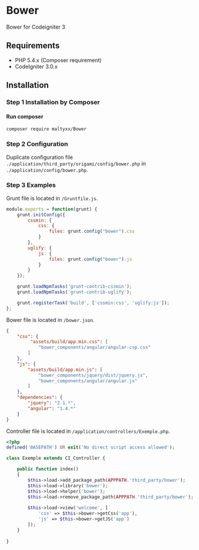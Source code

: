 # Bower
Bower for Codeigniter 3

## Requirements

- PHP 5.4.x (Composer requirement)
- CodeIgniter 3.0.x

## Installation
### Step 1 Installation by Composer
#### Run composer
```shell
composer require maltyxx/Bower
```
### Step 2 Configuration
Duplicate configuration file `./application/third_party/origami/config/bower.php` in `./application/config/bower.php`.

### Step 3 Examples
Grunt file is located in `/Gruntfile.js`.
```js
module.exports = function(grunt) {
    grunt.initConfig({
        cssmin: {
            css: {
                files: grunt.config("bower").css
            }
        },
        uglify: {
            js: {
                files: grunt.config("bower").js
            }
        }
    });

    grunt.loadNpmTasks('grunt-contrib-cssmin');
    grunt.loadNpmTasks('grunt-contrib-uglify');

    grunt.registerTask('build', ['cssmin:css', 'uglify:js']);
};
```

Bower file is located in `/bower.json`.
```json
{
    "css": {
         "assets/build/app.min.css": [
            "bower_components/angular/angular-csp.css"
        ]
    },
    "js": {
        "assets/build/app.min.js": [
            "bower_components/jquery/dist/jquery.js",
            "bower_components/angular/angular.js"
        ]
    },
    "dependencies": {
        "jquery": "2.1.*",
        "angular": "1.4.*"
    }
}
```

Controller file is located in `/application/controllers/Exemple.php`.
```php
<?php
defined('BASEPATH') OR exit('No direct script access allowed');

class Exemple extends CI_Controller {

	public function index()
	{
		$this->load->add_package_path(APPPATH.'third_party/bower');
        $this->load->library('bower');
        $this->load->helper('bower');
        $this->load->remove_package_path(APPPATH.'third_party/bower');
        
        $this->load->view('welcome', [
            'css' => $this->bower->getCss('app'),
            'js' => $this->bower->getJS('app')
        ]);
	}
    
}
```